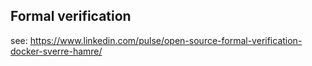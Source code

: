 
## Formal verification
see: https://www.linkedin.com/pulse/open-source-formal-verification-docker-sverre-hamre/

